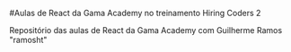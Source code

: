 #Aulas de React da Gama Academy no treinamento Hiring Coders 2

Repositório das aulas de React da Gama Academy com Guilherme Ramos "ramosht"

